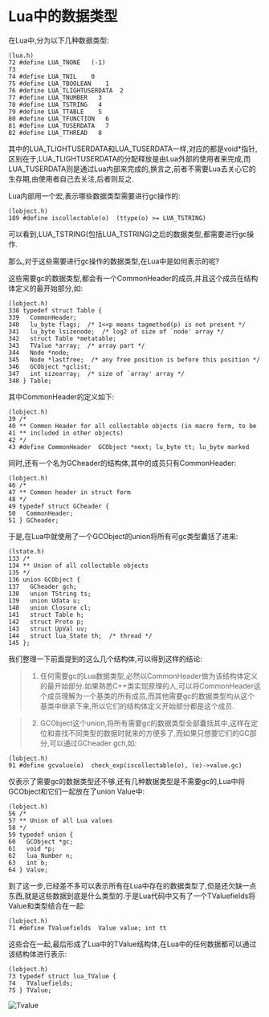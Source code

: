 # Lua中的数据类型

在Lua中,分为以下几种数据类型:
      
	(lua.h)  
 	72 #define LUA_TNONE   (-1)
 	73 
 	74 #define LUA_TNIL    0
 	75 #define LUA_TBOOLEAN    1
 	76 #define LUA_TLIGHTUSERDATA  2
 	77 #define LUA_TNUMBER   3
 	78 #define LUA_TSTRING   4
 	79 #define LUA_TTABLE    5
 	80 #define LUA_TFUNCTION   6
 	81 #define LUA_TUSERDATA   7
 	82 #define LUA_TTHREAD   8


其中的LUA_TLIGHTUSERDATA和LUA_TUSERDATA一样,对应的都是void*指针,区别在于,LUA_TLIGHTUSERDATA的分配释放是由Lua外部的使用者来完成,而LUA_TUSERDATA则是通过Lua内部来完成的,换言之,前者不需要Lua去关心它的生存期,由使用者自己去关注,后者则反之.

Lua内部用一个宏,表示哪些数据类型需要进行gc操作的:

	(lobject.h)
	189 #define iscollectable(o)  (ttype(o) >= LUA_TSTRING)


可以看到,LUA_TSTRING(包括LUA_TSTRING)之后的数据类型,都需要进行gc操作.

那么,对于这些需要进行gc操作的数据类型,在Lua中是如何表示的呢?

这些需要gc的数据类型,都会有一个CommonHeader的成员,并且这个成员在结构体定义的最开始部分,如:

	(lobject.h)
	338 typedef struct Table {
	339   CommonHeader;
	340   lu_byte flags;  /* 1<<p means tagmethod(p) is not present */
	341   lu_byte lsizenode;  /* log2 of size of `node' array */
	342   struct Table *metatable;
	343   TValue *array;  /* array part */
	344   Node *node;
	345   Node *lastfree;  /* any free position is before this position */
	346   GCObject *gclist;
	347   int sizearray;  /* size of `array' array */
	348 } Table;

其中CommonHeader的定义如下:

	(lobject.h)
 	39 /*
 	40 ** Common Header for all collectable objects (in macro form, to be
 	41 ** included in other objects)
 	42 */
 	43 #define CommonHeader  GCObject *next; lu_byte tt; lu_byte marked

同时,还有一个名为GCheader的结构体,其中的成员只有CommonHeader:

	(lobject.h)
 	46 /* 
 	47 ** Common header in struct form
 	48 */             
 	49 typedef struct GCheader {
 	50   CommonHeader;
 	51 } GCheader;   

于是,在Lua中就使用了一个GCObject的union将所有可gc类型囊括了进来:

	(lstate.h)
	133 /*
	134 ** Union of all collectable objects
	135 */
	136 union GCObject {
	137   GCheader gch;
	138   union TString ts;
	139   union Udata u;
	140   union Closure cl;
	141   struct Table h;
	142   struct Proto p;
	143   struct UpVal uv;        
	144   struct lua_State th;  /* thread */
	145 };

我们整理一下前面提到的这么几个结构体,可以得到这样的结论:

>1) 任何需要gc的Lua数据类型,必然以CommonHeader做为该结构体定义的最开始部分.如果熟悉C++类实现原理的人,可以将CommonHeader这个成员理解为一个基类的所有成员,而其他需要gc的数据类型均从这个基类中继承下来,所以它们的结构体定义开始部分都是这个成员.


>2) GCObject这个union,将所有需要gc的数据类型全部囊括其中,这样在定位和查找不同类型的数据时就来的方便多了,而如果只想要它们的GC部分,可以通过GCheader gch,如:

	(lobject.h)
	91 #define gcvalue(o)  check_exp(iscollectable(o), (o)->value.gc)


仅表示了需要gc的数据类型还不够,还有几种数据类型是不需要gc的,Lua中将GCObject和它们一起放在了union Value中:

	(lobject.h)
 	56 /* 
 	57 ** Union of all Lua values
 	58 */ 
 	59 typedef union {           
 	60   GCObject *gc;           
 	61   void *p;
 	62   lua_Number n;           
 	63   int b;
 	64 } Value;

到了这一步,已经差不多可以表示所有在Lua中存在的数据类型了,但是还欠缺一点东西,就是这些数据到底是什么类型的.于是Lua代码中又有了一个TValuefields将Value和类型结合在一起:

	(lobject.h)
	71 #define TValuefields  Value value; int tt

这些合在一起,最后形成了Lua中的TValue结构体,在Lua中的任何数据都可以通过该结构体进行表示:

	(lobject.h)
 	73 typedef struct lua_TValue {
 	74   TValuefields;           
 	75 } TValue; 

![Tvalue](https://raw.github.com/lichuang/Lua-Source-Internal/master/pic/gcobject.png "TValue")
